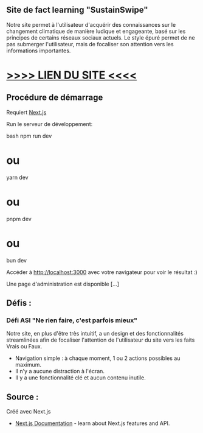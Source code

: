 ## Site de fact learning "SustainSwipe"

Notre site permet à l'utilisateur d'acquérir des connaissances sur le changement climatique de manière ludique et engageante, basé sur les principes de certains réseaux sociaux actuels. Le style épuré permet de ne pas submerger l'utilisateur, mais de focaliser son attention vers les informations importantes.

# [>>>> LIEN DU SITE <<<<](https://facts-env.vercel.app/)


## Procédure de démarrage

Requiert [Next.js](https://nextjs.org/)

Run le serveur de développement:

bash
npm run dev
# ou
yarn dev
# ou
pnpm dev
# ou
bun dev


Accéder à [http://localhost:3000](http://localhost:3000) avec votre navigateur pour voir le résultat :)

Une page d'administration est disponible [...]


## Défis :
### Défi ASI "Ne rien faire, c'est parfois mieux"
Notre site, en plus d'être très intuitif, a un design et des fonctionnalités streamlinées afin de focaliser l'attention de l'utilisateur du site vers les faits Vrais ou Faux.
- Navigation simple : à chaque moment, 1 ou 2 actions possibles au maximum.
- Il n'y a aucune distraction à l'écran.
- Il y a une fonctionnalité clé et aucun contenu inutile.


## Source :

Créé avec Next.js

- [Next.js Documentation](https://nextjs.org/docs) - learn about Next.js features and API.